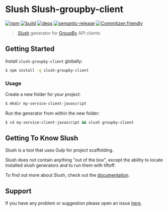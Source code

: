 # Slush Slush-groupby-client

[![npm](https://img.shields.io/npm/v/slush-groupby-client.svg?style=flat-square)](https://www.npmjs.com/package/slush-groupby-client)
[![build](https://img.shields.io/circleci/project/github/groupby/slush-client/master.svg?label=linux&style=flat-square)](https://circleci.com/gh/groupby/slush-client)
[![deps](https://david-dm.org/groupby/slush-client.svg?style=flat-square)](https://david-dm.org/groupby/slush-client)
[![semantic-release](https://img.shields.io/badge/%20%20%F0%9F%93%A6%F0%9F%9A%80-semantic--release-e10079.svg?style=flat-square)](https://github.com/semantic-release/semantic-release)
[![Commitizen friendly](https://img.shields.io/badge/commitizen-friendly-brightgreen.svg?style=flat-square)](http://commitizen.github.io/cz-cli/)


> [Slush](http://slushjs.github.io/) generator for [GroupBy](http://github.com/groupby) API clients


## Getting Started

Install `slush-groupby-client` globally:

```bash
$ npm install -g slush-groupby-client
```

### Usage

Create a new folder for your project:

```bash
$ mkdir my-service-client-javascript
```

Run the generator from within the new folder:

```bash
$ cd my-service-client-javascript && slush groupby-client
```

## Getting To Know Slush

Slush is a tool that uses Gulp for project scaffolding.

Slush does not contain anything "out of the box", except the ability to locate installed slush generators and to run them with liftoff.

To find out more about Slush, check out the [documentation](https://github.com/slushjs/slush).

## Support
If you have any problem or suggestion please open an issue [here](https://github.com/groupby/slush-client/issues).
